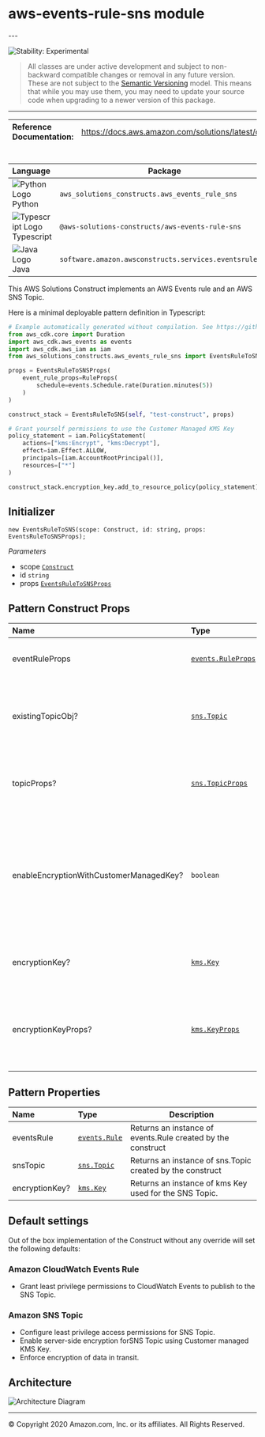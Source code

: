 # aws-events-rule-sns module

<!--BEGIN STABILITY BANNER-->---


![Stability: Experimental](https://img.shields.io/badge/stability-Experimental-important.svg?style=for-the-badge)

> All classes are under active development and subject to non-backward compatible changes or removal in any
> future version. These are not subject to the [Semantic Versioning](https://semver.org/) model.
> This means that while you may use them, you may need to update your source code when upgrading to a newer version of this package.

---
<!--END STABILITY BANNER-->

| **Reference Documentation**:| <span style="font-weight: normal">https://docs.aws.amazon.com/solutions/latest/constructs/</span>|
|:-------------|:-------------|

<div style="height:8px"></div>

| **Language**     | **Package**        |
|:-------------|-----------------|
|![Python Logo](https://docs.aws.amazon.com/cdk/api/latest/img/python32.png) Python|`aws_solutions_constructs.aws_events_rule_sns`|
|![Typescript Logo](https://docs.aws.amazon.com/cdk/api/latest/img/typescript32.png) Typescript|`@aws-solutions-constructs/aws-events-rule-sns`|
|![Java Logo](https://docs.aws.amazon.com/cdk/api/latest/img/java32.png) Java|`software.amazon.awsconstructs.services.eventsrulesns`|

This AWS Solutions Construct implements an AWS Events rule and an AWS SNS Topic.

Here is a minimal deployable pattern definition in Typescript:

```python
# Example automatically generated without compilation. See https://github.com/aws/jsii/issues/826
from aws_cdk.core import Duration
import aws_cdk.aws_events as events
import aws_cdk.aws_iam as iam
from aws_solutions_constructs.aws_events_rule_sns import EventsRuleToSNSProps, EventsRuleToSNS

props = EventsRuleToSNSProps(
    event_rule_props=RuleProps(
        schedule=events.Schedule.rate(Duration.minutes(5))
    )
)

construct_stack = EventsRuleToSNS(self, "test-construct", props)

# Grant yourself permissions to use the Customer Managed KMS Key
policy_statement = iam.PolicyStatement(
    actions=["kms:Encrypt", "kms:Decrypt"],
    effect=iam.Effect.ALLOW,
    principals=[iam.AccountRootPrincipal()],
    resources=["*"]
)

construct_stack.encryption_key.add_to_resource_policy(policy_statement)
```

## Initializer

```text
new EventsRuleToSNS(scope: Construct, id: string, props: EventsRuleToSNSProps);
```

*Parameters*

* scope [`Construct`](https://docs.aws.amazon.com/cdk/api/latest/docs/@aws-cdk_core.Construct.html)
* id `string`
* props [`EventsRuleToSNSProps`](#pattern-construct-props)

## Pattern Construct Props

| **Name**     | **Type**        | **Description** |
|:-------------|:----------------|-----------------|
|eventRuleProps|[`events.RuleProps`](https://docs.aws.amazon.com/cdk/api/latest/docs/@aws-cdk_aws-events.RuleProps.html)|User provided eventRuleProps to override the defaults. |
|existingTopicObj?|[`sns.Topic`](https://docs.aws.amazon.com/cdk/api/latest/docs/@aws-cdk_aws-lambda.Function.html)|Existing instance of SNS Topic object, if this is set then the topicProps is ignored.|
|topicProps?|[`sns.TopicProps`](https://docs.aws.amazon.com/cdk/api/latest/docs/@aws-cdk_aws-sns.TopicProps.html)|User provided props to override the default props for the SNS Topic. |
|enableEncryptionWithCustomerManagedKey?|`boolean`|Use a KMS Key, either managed by this CDK app, or imported. If importing an encryption key, it must be specified in the encryptionKey property for this construct.|
|encryptionKey?|[`kms.Key`](https://docs.aws.amazon.com/cdk/api/latest/docs/@aws-cdk_aws-kms.Key.html)|An optional, imported encryption key to encrypt the SNS Topic.|
|encryptionKeyProps?|[`kms.KeyProps`](https://docs.aws.amazon.com/cdk/api/latest/docs/@aws-cdk_aws-kms.KeyProps.html)|An optional, user provided properties to override the default properties for the KMS encryption key.|

## Pattern Properties

| **Name**     | **Type**        | **Description** |
|:-------------|:----------------|-----------------|
|eventsRule|[`events.Rule`](https://docs.aws.amazon.com/cdk/api/latest/docs/@aws-cdk_aws-events.Rule.html)|Returns an instance of events.Rule created by the construct|
|snsTopic|[`sns.Topic`](https://docs.aws.amazon.com/cdk/api/latest/docs/@aws-cdk_aws-sns.Topic.html)|Returns an instance of sns.Topic created by the construct|
|encryptionKey?|[`kms.Key`](https://docs.aws.amazon.com/cdk/api/latest/docs/@aws-cdk_aws-kms.Key.html)|Returns an instance of kms Key used for the SNS Topic.|

## Default settings

Out of the box implementation of the Construct without any override will set the following defaults:

### Amazon CloudWatch Events Rule

* Grant least privilege permissions to CloudWatch Events to publish to the SNS Topic.

### Amazon SNS Topic

* Configure least privilege access permissions for SNS Topic.
* Enable server-side encryption forSNS Topic using Customer managed KMS Key.
* Enforce encryption of data in transit.

## Architecture

![Architecture Diagram](architecture.png)

---


© Copyright 2020 Amazon.com, Inc. or its affiliates. All Rights Reserved.
